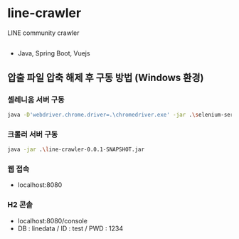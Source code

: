 # line-crawler
LINE community crawler

##
- Java, Spring Boot, Vuejs

## 압출 파일 압축 해제 후 구동 방법 (Windows 환경)

### 셀레니움 서버 구동
```bash
java -D'webdriver.chrome.driver=.\chromedriver.exe' -jar .\selenium-server-standalone-3.141.59.jar -timeout 300 -browserTimeout 60 -port 44444
```

### 크롤러 서버 구동
```bash
java -jar .\line-crawler-0.0.1-SNAPSHOT.jar
```

### 웹 접속
- localhost:8080

### H2 콘솔
- localhost:8080/console
- DB : linedata / ID : test / PWD : 1234

